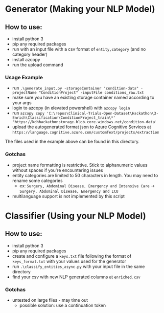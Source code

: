 # Generator (Making your NLP Model)

## How to use:
- install python 3
- pip any required packages
- run with an input file with a csv format of `entity,category` (and no category header)
- install azcopy
- run the upload command

### Usage Example
- run `.\generate_input.py -storageContainer "condition-data" -projectName "ConditionProject" -inputFile conditions_raw.txt`
- make sure you have an existing storage container named according to your args
- login to azcopy (in elevated powershell) with `azcopy login`
- run `azcopy copy 'C:\repos\Clinical-Trials-Open-Dataset\Hackathon\3-Enrich\Classification\ConditionProject_train\*' 'https://kdhhackathonstorage.blob.core.windows.net/condition-data'`
- upload the autogenerated format json to Azure Cognitive Services at `https://language.cognitive.azure.com/customText/projects/extraction`

The files used in the example above can be found in this directory.

### Gotchas
- project name formatting is restrictive. Stick to alphanumeric values without spaces if you're encountering issues
- entity categories are limited to 50 characters in length. You may need to rename some categories
  - ex: `Surgery, Abdominal Disease, Emergency and Intensive Care` -> `Surgery, Abdominal Disease, Emergency and ICU`
- multilanguage support is not implemented by this script

# Classifier (Using your NLP Model)

## How to use:
- install python 3
- pip any required packages
- create and configure a `keys.txt` file following the format of `keys_format.txt` with your values used for the generator
- run `.\classify_entities_async.py` with your input file in the same directory
- find your csv with new NLP generated columns at `enriched.csv`


### Gotchas
- untested on large files - may time out
  - possible solution: use a continuation token